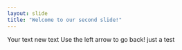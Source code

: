 ```yaml
---
layout: slide
title: "Welcome to our second slide!"
---
```

Your text new text
Use the left arrow to go back!
just a test



